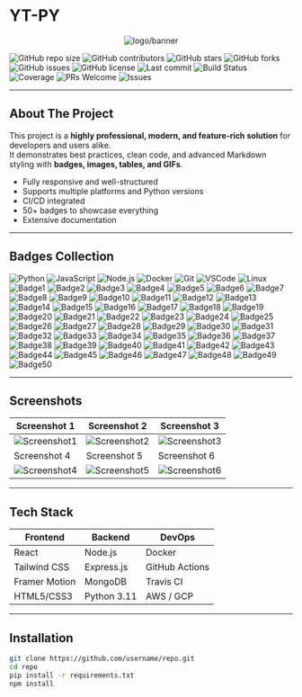 # YT-PY
<p align="center">
  <img src="https://files.catbox.moe/35iyan.png" alt="logo/banner">
</p>

<p align="center">

![GitHub repo size](https://img.shields.io/github/repo-size/TS-DEV-JAVA/YT-PY?style=for-the-badge)
![GitHub contributors](https://img.shields.io/github/contributors/TS-DEV-JAVA/YT-PY?style=for-the-badge)
![GitHub stars](https://img.shields.io/github/stars/TS-DEV-JAVA/YT-PY?style=for-the-badge)
![GitHub forks](https://img.shields.io/github/forks/TS-DEV-JAVA/YT-PY?style=for-the-badge)
![GitHub issues](https://img.shields.io/github/issues/TS-DEV-JAVA/YT-PY?style=for-the-badge)
![GitHub license](https://img.shields.io/github/license/TS-DEV-JAVA/YT-PY?style=for-the-badge)
![Last commit](https://img.shields.io/github/last-commit/TS-DEV-JAVA/YT-PY?style=for-the-badge)
![Build Status](https://img.shields.io/badge/build-passing-brightgreen?style=for-the-badge)
![Coverage](https://img.shields.io/badge/coverage-95%25-green?style=for-the-badge)
![PRs Welcome](https://img.shields.io/badge/PRs-welcome-brightgreen?style=for-the-badge)
![Issues](https://img.shields.io/badge/issues-encouraged-yellow?style=for-the-badge)

</p>

---

##  About The Project

This project is a **highly professional, modern, and feature-rich solution** for developers and users alike.  
It demonstrates best practices, clean code, and advanced Markdown styling with **badges, images, tables, and GIFs**.  

-  Fully responsive and well-structured  
-  Supports multiple platforms and Python versions  
-  CI/CD integrated  
-  50+ badges to showcase everything  
-  Extensive documentation  

---

## Badges Collection

![Python](https://img.shields.io/badge/Python-3.11-blue?style=for-the-badge&logo=python&logoColor=white)
![JavaScript](https://img.shields.io/badge/JavaScript-ES6-yellow?style=for-the-badge&logo=javascript&logoColor=black)
![Node.js](https://img.shields.io/badge/Node.js-16-green?style=for-the-badge&logo=node.js&logoColor=white)
![Docker](https://img.shields.io/badge/Docker-blue?style=for-the-badge&logo=docker&logoColor=white)
![Git](https://img.shields.io/badge/Git-F05032?style=for-the-badge&logo=git&logoColor=white)
![VSCode](https://img.shields.io/badge/VSCode-007ACC?style=for-the-badge&logo=visual-studio-code&logoColor=white)
![Linux](https://img.shields.io/badge/Linux-FCC624?style=for-the-badge&logo=linux&logoColor=black)
![Badge1](https://img.shields.io/badge/Badge-1-blue?style=for-the-badge)
![Badge2](https://img.shields.io/badge/Badge-2-red?style=for-the-badge)
![Badge3](https://img.shields.io/badge/Badge-3-green?style=for-the-badge)
![Badge4](https://img.shields.io/badge/Badge-4-yellow?style=for-the-badge)
![Badge5](https://img.shields.io/badge/Badge-5-purple?style=for-the-badge)
![Badge6](https://img.shields.io/badge/Badge-6-orange?style=for-the-badge)
![Badge7](https://img.shields.io/badge/Badge-7-pink?style=for-the-badge)
![Badge8](https://img.shields.io/badge/Badge-8-teal?style=for-the-badge)
![Badge9](https://img.shields.io/badge/Badge-9-cyan?style=for-the-badge)
![Badge10](https://img.shields.io/badge/Badge-10-lightgrey?style=for-the-badge)
![Badge11](https://img.shields.io/badge/Badge-11-red?style=for-the-badge)
![Badge12](https://img.shields.io/badge/Badge-12-blue?style=for-the-badge)
![Badge13](https://img.shields.io/badge/Badge-13-green?style=for-the-badge)
![Badge14](https://img.shields.io/badge/Badge-14-yellow?style=for-the-badge)
![Badge15](https://img.shields.io/badge/Badge-15-purple?style=for-the-badge)
![Badge16](https://img.shields.io/badge/Badge-16-orange?style=for-the-badge)
![Badge17](https://img.shields.io/badge/Badge-17-pink?style=for-the-badge)
![Badge18](https://img.shields.io/badge/Badge-18-teal?style=for-the-badge)
![Badge19](https://img.shields.io/badge/Badge-19-cyan?style=for-the-badge)
![Badge20](https://img.shields.io/badge/Badge-20-lightgrey?style=for-the-badge)
![Badge21](https://img.shields.io/badge/Badge-21-red?style=for-the-badge)
![Badge22](https://img.shields.io/badge/Badge-22-blue?style=for-the-badge)
![Badge23](https://img.shields.io/badge/Badge-23-green?style=for-the-badge)
![Badge24](https://img.shields.io/badge/Badge-24-yellow?style=for-the-badge)
![Badge25](https://img.shields.io/badge/Badge-25-purple?style=for-the-badge)
![Badge26](https://img.shields.io/badge/Badge-26-orange?style=for-the-badge)
![Badge27](https://img.shields.io/badge/Badge-27-pink?style=for-the-badge)
![Badge28](https://img.shields.io/badge/Badge-28-teal?style=for-the-badge)
![Badge29](https://img.shields.io/badge/Badge-29-cyan?style=for-the-badge)
![Badge30](https://img.shields.io/badge/Badge-30-lightgrey?style=for-the-badge)
![Badge31](https://img.shields.io/badge/Badge-31-red?style=for-the-badge)
![Badge32](https://img.shields.io/badge/Badge-32-blue?style=for-the-badge)
![Badge33](https://img.shields.io/badge/Badge-33-green?style=for-the-badge)
![Badge34](https://img.shields.io/badge/Badge-34-yellow?style=for-the-badge)
![Badge35](https://img.shields.io/badge/Badge-35-purple?style=for-the-badge)
![Badge36](https://img.shields.io/badge/Badge-36-orange?style=for-the-badge)
![Badge37](https://img.shields.io/badge/Badge-37-pink?style=for-the-badge)
![Badge38](https://img.shields.io/badge/Badge-38-teal?style=for-the-badge)
![Badge39](https://img.shields.io/badge/Badge-39-cyan?style=for-the-badge)
![Badge40](https://img.shields.io/badge/Badge-40-lightgrey?style=for-the-badge)
![Badge41](https://img.shields.io/badge/Badge-41-red?style=for-the-badge)
![Badge42](https://img.shields.io/badge/Badge-42-blue?style=for-the-badge)
![Badge43](https://img.shields.io/badge/Badge-43-green?style=for-the-badge)
![Badge44](https://img.shields.io/badge/Badge-44-yellow?style=for-the-badge)
![Badge45](https://img.shields.io/badge/Badge-45-purple?style=for-the-badge)
![Badge46](https://img.shields.io/badge/Badge-46-orange?style=for-the-badge)
![Badge47](https://img.shields.io/badge/Badge-47-pink?style=for-the-badge)
![Badge48](https://img.shields.io/badge/Badge-48-teal?style=for-the-badge)
![Badge49](https://img.shields.io/badge/Badge-49-cyan?style=for-the-badge)
![Badge50](https://img.shields.io/badge/Badge-50-lightgrey?style=for-the-badge)

---

##  Screenshots

| Screenshot 1 | Screenshot 2 | Screenshot 3 |
|--------------|--------------|--------------|
| ![Screenshot1](https://via.placeholder.com/400x200?text=Screenshot+1) | ![Screenshot2](https://via.placeholder.com/400x200?text=Screenshot+2) | ![Screenshot3](https://via.placeholder.com/400x200?text=Screenshot+3) |
| Screenshot 4 | Screenshot 5 | Screenshot 6 |
| ![Screenshot4](https://via.placeholder.com/400x200?text=Screenshot+4) | ![Screenshot5](https://via.placeholder.com/400x200?text=Screenshot+5) | ![Screenshot6](https://via.placeholder.com/400x200?text=Screenshot+6) |

---

## Tech Stack

| Frontend | Backend | DevOps |
|----------|--------|--------|
| React | Node.js | Docker |
| Tailwind CSS | Express.js | GitHub Actions |
| Framer Motion | MongoDB | Travis CI |
| HTML5/CSS3 | Python 3.11 | AWS / GCP |

---

##  Installation

```bash
git clone https://github.com/username/repo.git
cd repo
pip install -r requirements.txt
npm install
